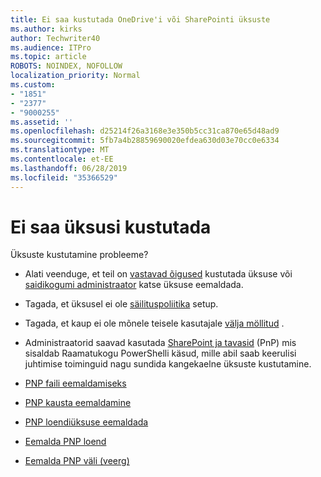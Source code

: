 ```yaml
---
title: Ei saa kustutada OneDrive'i või SharePointi üksuste
ms.author: kirks
author: Techwriter40
ms.audience: ITPro
ms.topic: article
ROBOTS: NOINDEX, NOFOLLOW
localization_priority: Normal
ms.custom:
- "1851"
- "2377"
- "9000255"
ms.assetid: ''
ms.openlocfilehash: d25214f26a3168e3e350b5cc31ca870e65d48ad9
ms.sourcegitcommit: 5fb7a4b28859690020efdea630d03e70cc0e6334
ms.translationtype: MT
ms.contentlocale: et-EE
ms.lasthandoff: 06/28/2019
ms.locfileid: "35366529"
---
```

# <a name="unable-to-delete-items"></a>Ei saa üksusi kustutada

Üksuste kustutamine probleeme?

- Alati veenduge, et teil on [vastavad õigused](https://docs.microsoft.com/sharepoint/default-sharepoint-groups) kustutada üksuse või [saidikogumi administraator](https://docs.microsoft.com/sharepoint/customize-sharepoint-site-permissions#add-change-or-remove-a-site-collection-administrator) katse üksuse eemaldada.

- Tagada, et üksusel ei ole [säilituspoliitika](https://docs.microsoft.com/office365/securitycompliance/retention-policies) setup.

- Tagada, et kaup ei ole mõnele teisele kasutajale [välja möllitud](https://support.office.com/article/check-out-check-in-or-discard-changes-to-files-in-a-library-7e2c12a9-a874-4393-9511-1378a700f6de) .

- Administraatorid saavad kasutada [SharePoint ja tavasid](https://docs.microsoft.com/powershell/sharepoint/sharepoint-pnp/sharepoint-pnp-cmdlets?view=sharepoint-ps#installation) (PnP) mis sisaldab Raamatukogu PowerShelli käsud, mille abil saab keerulisi juhtimise toiminguid nagu sundida kangekaelne üksuste kustutamine.
- [PNP faili eemaldamiseks](https://docs.microsoft.com/powershell/module/sharepoint-pnp/remove-pnpfile?view=sharepoint-ps)
- [PNP kausta eemaldamine](https://docs.microsoft.com/powershell/module/sharepoint-pnp/remove-pnpfolder?view=sharepoint-ps)
- [PNP loendiüksuse eemaldada](https://docs.microsoft.com/powershell/module/sharepoint-pnp/remove-pnplistitem?view=sharepoint-ps)
- [Eemalda PNP loend](https://docs.microsoft.com/powershell/module/sharepoint-pnp/remove-pnplist?view=sharepoint-ps)
- [Eemalda PNP väli (veerg)](https://docs.microsoft.com/powershell/module/sharepoint-pnp/remove-pnpfield?view=sharepoint-ps)